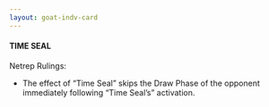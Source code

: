 ```yaml
---
layout: goat-indv-card
---
```


#### TIME SEAL

Netrep Rulings:

*   The effect of “Time Seal” skips the Draw Phase of the opponent immediately following “Time Seal’s” activation.